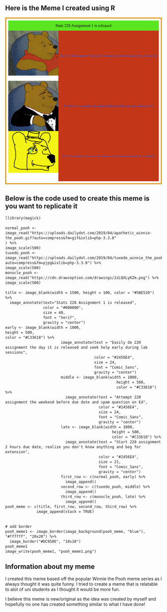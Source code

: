 ## Here is the Meme I created using R
![pooh_meme](pooh_meme1.png)
## Below is the code used to create this meme is you want to replicate it
```
llibrary(magick)

normal_pooh <- image_read("https://uploads.dailydot.com/2019/04/apathetic_winnie-the_pooh.gif?auto=compress&fm=gif&ixlib=php-3.3.0"
) %>%
image_scale(500)
tuxedo_pooh <- image_read("https://uploads.dailydot.com/2019/04/tuxedo_winnie_the_pooh.jpg?auto=compress&fm=pjpg&ixlib=php-3.3.0") %>%
image_scale(500)
monocle_pooh <- image_read("https://cdn.drawception.com/drawings/2zLQXLyKZm.png") %>%
image_scale(500)

title <- image_blank(width = 1500, height = 100, color = "#5BE520") %>% 
  image_annotate(text="Stats 220 Assignment 1 is released",
                 color = "#000000",
                 size = 40,
                 font = "Serif",
                 gravity = "center")
early <- image_blank(width = 1000,
height = 500,
color = "#C33618") %>%
                         image_annotate(text = "Easily do 220 assignment the day it is released and seek help early during lab sessions",
                                        color = "#2456E4",
                                        size = 24,
                                        font = "Comic_Sans",
                                        gravity = "center")
                         middle <- image_blank(width = 1000,
                                                  height = 500,
                                                  color = "#C33618") %>%
                           image_annotate(text = "Attempt 220 assignment the weekend before due date and spam question on Ed",
                                          color = "#2456E4",
                                          size = 24,
                                          font = "Comic_Sans",
                                          gravity = "center")
                         late <- image_blank(width = 1000,
                                                height = 500,
                                                color = "#C33618") %>%
                           image_annotate(text = "Start 220 assignment 2 hours due date, realize you don't know anything and beg for extension",
                                          color = "#2456E4",
                                          size = 21,
                                          font = "Comic_Sans",
                                          gravity = "center")
                         first_row <- c(normal_pooh, early) %>%
                           image_append()
                         second_row <- c(tuxedo_pooh, middle) %>%
                           image_append()
                         third_row <- c(monocle_pooh, late) %>%
                           image_append()
pooh_meme <- c(title, first_row, second_row, third_row) %>%
              image_append(stack = TRUE)


# add border
pooh_meme1 <- image_border(image_background(pooh_meme, "blue"), "#ffffff", "20x20") %>%
  image_border("#DC950E", "10x10")
pooh_meme1
image_write(pooh_meme1, "pooh_meme1.png")
```
## Information about my meme
I created this meme based off the popular Winnie the Pooh meme series as I always thought it was quite funny. I tried to create a meme that is relatable to alot of uni students as I thought it would be more fun. 

I believe this meme is new/original as the idea was created by myself and hopefully no one has created something similar to what I have done!
